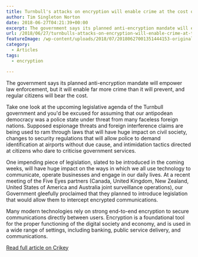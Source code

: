 ```yaml
---
title: Turnbull's attacks on encryption will enable crime at the cost of our rights
author: Tim Singleton Norton
date: 2018-06-27T04:21:39+00:00
excerpt: The government says its planned anti-encryption mandate will empower law enforcement, but it will enable far more crime than it will prevent, and regular citizens will bear the cost.
url: /2018/06/27/turnbulls-attacks-on-encryption-will-enable-crime-at-the-cost-of-our-rights/
featureImage: /wp-content/uploads/2018/07/20180627001351444153-original.jpg
category:
  - Articles
tags:
  - encryption

---
```

The government says its planned anti-encryption mandate will empower law enforcement, but it will enable far more crime than it will prevent, and regular citizens will bear the cost.

Take one look at the upcoming legislative agenda of the Turnbull government and you'd be excused for assuming that our antipodean democracy was a police state under threat from many faceless foreign nations. Supposed espionage threats and foreign interference claims are being used to ram through laws that will have huge impact on civil society, changes to security regulations that will allow police to demand identification at airports without due cause, and intimidation tactics directed at citizens who dare to criticise government services.

One impending piece of legislation, slated to be introduced in the coming weeks, will have huge impact on the ways in which we all use technology to communicate, operate businesses and engage in our daily lives. At a recent meeting of the Five Eyes partners (Canada, United Kingdom, New Zealand, United States of America and Australia joint surveillance operations), our Government gleefully proclaimed that they planned to introduce legislation that would allow them to intercept encrypted communications.

Many modern technologies rely on strong end-to-end encryption to secure communications directly between users. Encryption is a foundational tool for the proper functioning of the digital society and economy, and is used in a wide range of settings, including banking, public service delivery, and communications.

[Read full article on Crikey][1]

 [1]: https://www.crikey.com.au/2018/06/27/government-attacks-on-encryption-will-have-huge-impacts-on-the-way-we-live/
